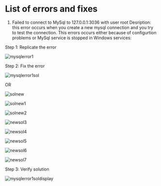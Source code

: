 # List of errors and fixes

1. Failed to connect to MySql to 127.0.0.1:3036 with user root
Desription: this error occurs when you create a new mysql connection and you try to test the connection. This errors occurs either because of configurtion problems or MySql service is stopped in Windows services:

Step 1: Replicate the error

![mysqlerror1](https://user-images.githubusercontent.com/63293696/185802345-ff5b3f39-8f1d-4b32-b859-0fa80a565af5.png)


Step 2: Fix the error 

![mysqlerror1sol](https://user-images.githubusercontent.com/63293696/185802367-5b12e7e2-83ce-47ae-941c-1df18365c7a9.png)

OR

![solnew](https://user-images.githubusercontent.com/63293696/185802495-f5d43f24-24ba-42c8-a10a-1e757fe45f7c.png)

![solnew1](https://user-images.githubusercontent.com/63293696/185802543-20893962-1854-497b-8781-99fcc00ad3a1.png)

![solnew2](https://user-images.githubusercontent.com/63293696/185802564-34246f9b-ef1b-4248-a175-f4e2b7ea6dc4.png)

![newsol3](https://user-images.githubusercontent.com/63293696/185802625-cdff5d41-bc49-4505-b414-2b302ad8ee82.png)

![newsol4](https://user-images.githubusercontent.com/63293696/185802648-c9b6a574-4608-42a2-885f-c2b067793be6.png)

![newsol5](https://user-images.githubusercontent.com/63293696/185802716-2b9eaa24-950e-46c7-ac5e-bf1b3bd290e8.png)

![newsol6](https://user-images.githubusercontent.com/63293696/185802783-2ac2233a-05af-42b3-803f-ed84f60d8039.png)

![newsol7](https://user-images.githubusercontent.com/63293696/185802814-cb85e9c3-c9b0-4fe5-b003-bd4bc62b3fb3.png)


Step 3: Verify solution

![mysqlerror1soldisplay](https://user-images.githubusercontent.com/63293696/185802386-fc01009d-5e87-4a3a-9d4e-efeb48e81ec9.png)
